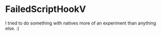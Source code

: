 # FailedScriptHookV

I tried to do something with natives more of an experiment than anything else. :)
